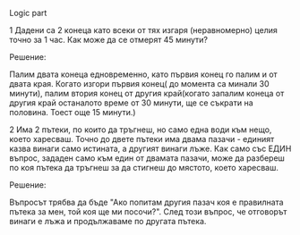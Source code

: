  Logic part



1	Дадени са 2 конеца като всеки от тях изгаря (неравномерно) целия точно за 1 час. Как може да се отмерят 45 минути?

Решение:
	
Палим двата конеца едновременно, като първия конец го палим и от двата края. Когато изгори първия конец( до момента са минали 30 минути), палим втория конец от другия край(когато запалим конеца от другия край останалото време от 30 минути, ще се съкрати на половина. Тоест още 15 минути.)

2	Има 2 пътеки, по които да тръгнеш, но само една води към нещо, което харесваш. Точно до двете пътеки има двама пазачи - единият казва винаги само истината, а другият винаги лъже. Как само със ЕДИН въпрос, зададен само към един от двамата пазачи, може да разбереш по коя пътека да тръгнеш за да стигнеш до мястото, което харесваш.

Решение:

Въпросът трябва да бъде "Ако попитам другия пазач коя е правилната пътека за мен, той коя ще ми посочи?". След този въпрос, че отговорът винаги е лъжа и продължаваме по другата пътека.

